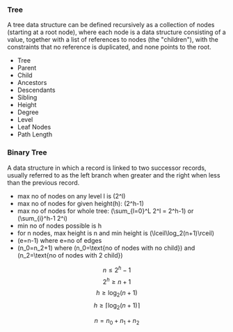 ### Tree

A tree data structure can be defined recursively as a collection of nodes (starting at a root node), where each node is a data structure consisting of a value, together with a list of references to nodes (the "children"), with the constraints that no reference is duplicated, and none points to the root.

- Tree
- Parent
- Child
- Ancestors
- Descendants
- Sibling
- Height
- Degree
- Level
- Leaf Nodes
- Path Length

### Binary Tree

A data structure in which a record is linked to two successor records, usually referred to as the left branch when greater and the right when less than the previous record.

- max no of nodes on any level l is \(2^l\)
- max no of nodes for given height(h): \(2^h-1\)
- max no of nodes for whole tree: \(\sum_{l=0}^L 2^l = 2^h-1\) or \(\sum_{i}^h-1 2^i\)
- min no of nodes possible is h
- for n nodes, max height is n and min height is \(\lceil\log_2(n+1)\rceil\)
- \(e=n-1\) where e=no of edges
- \(n_0=n_2+1\) where \(n_0=\text{no of nodes with no child}\) and \(n_2=\text{no of nodes with 2 child}\)

$$n \le 2^h-1$$
$$2^h \ge n+1$$
$$h \ge \log_2(n+1)$$
$$h \ge \lceil\log_2(n+1)\rceil$$

$$n = n_0 + n_1 + n_2$$
